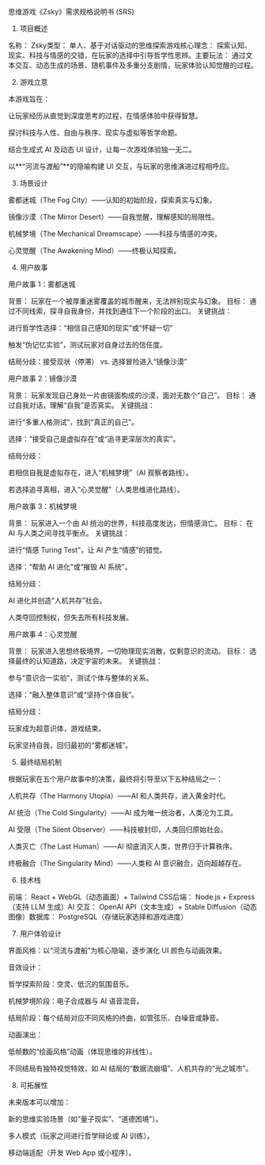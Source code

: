 思维游戏《Zsky》需求规格说明书 (SRS)

1. 项目概述

名称： Zsky类型： 单人、基于对话驱动的思维探索游戏核心理念： 探索认知、现实、科技与情感的交错，在玩家的选择中引导哲学性思辨。主要玩法： 通过文本交互、动态生成的场景、随机事件及多重分支剧情，玩家体验认知觉醒的过程。

2. 游戏立意

本游戏旨在：

让玩家经历从直觉到深度思考的过程，在情感体验中获得智慧。

探讨科技与人性、自由与秩序、现实与虚拟等哲学命题。

结合生成式 AI 及动态 UI 设计，让每一次游戏体验独一无二。

以**“河流与渡船”**的隐喻构建 UI 交互，与玩家的思维演进过程相呼应。

3. 场景设计

雾都迷城（The Fog City）——认知的初始阶段，探索真实与幻象。

镜像沙漠（The Mirror Desert）——自我觉醒，理解感知的局限性。

机械梦境（The Mechanical Dreamscape）——科技与情感的冲突。

心灵觉醒（The Awakening Mind）——终极认知探索。

4. 用户故事

用户故事 1：雾都迷城

背景： 玩家在一个被厚重迷雾覆盖的城市醒来，无法辨别现实与幻象。
目标： 通过不同线索，探寻自我身份，并找到通往下一个阶段的出口。
关键挑战：

进行哲学性选择：“相信自己感知的现实”或“怀疑一切”

触发“伪记忆实验”，测试玩家对自身过去的信任度。

结局分歧：接受现状（停滞） vs. 选择冒险进入“镜像沙漠”

用户故事 2：镜像沙漠

背景： 玩家发现自己身处一片由镜面构成的沙漠，面对无数个“自己”。
目标： 通过自我对话，理解“自我”是否真实。
关键挑战：

进行“多重人格测试”，找到“真正的自己”。

选择：“接受自己是虚拟存在”或“追寻更深层次的真实”。

结局分歧：

若相信自我是虚拟存在，进入“机械梦境”（AI 观察者路线）。

若选择追寻真相，进入“心灵觉醒”（人类思维进化路线）。

用户故事 3：机械梦境

背景： 玩家进入一个由 AI 统治的世界，科技高度发达，但情感消亡。
目标： 在 AI 与人类之间寻找平衡点。
关键挑战：

进行“情感 Turing Test”，让 AI 产生“情感”的错觉。

选择：“帮助 AI 进化”或“摧毁 AI 系统”。

结局分歧：

AI 进化并创造“人机共存”社会。

人类夺回控制权，但失去所有科技发展。

用户故事 4：心灵觉醒

背景： 玩家进入思想终极境界，一切物理现实消散，仅剩意识的流动。
目标： 选择最终的认知道路，决定宇宙的未来。
关键挑战：

参与“意识合一实验”，测试个体与整体的关系。

选择：“融入整体意识”或“坚持个体自我”。

结局分歧：

玩家成为超意识体，游戏结束。

玩家坚持自我，回归最初的“雾都迷城”。

5. 最终结局机制

根据玩家在五个用户故事中的决策，最终将引导至以下五种结局之一：

人机共存（The Harmony Utopia）——AI 和人类共存，进入黄金时代。

AI 统治（The Cold Singularity）——AI 成为唯一统治者，人类沦为工具。

AI 受限（The Silent Observer）——科技被封印，人类回归原始社会。

人类灭亡（The Last Human）——AI 彻底消灭人类，世界归于计算秩序。

终极融合（The Singularity Mind）——人类和 AI 意识融合，迈向超越存在。

6. 技术栈

前端： React + WebGL（动态画面）+ Tailwind CSS后端： Node.js + Express（支持 LLM 生成）AI 交互： OpenAI API（文本生成）+ Stable Diffusion（动态图像）数据库： PostgreSQL（存储玩家选择和游戏进度）

7. 用户体验设计

界面风格：以“河流与渡船”为核心隐喻，逐步演化 UI 颜色与动画效果。

音效设计：

哲学探索阶段：空灵、低沉的氛围音乐。

机械梦境阶段：电子合成器与 AI 语音混音。

结局阶段：每个结局对应不同风格的终曲，如管弦乐、白噪音或静音。

动画演出：

低帧数的“绘画风格”动画（体现思维的非线性）。

不同结局有独特视觉特效，如 AI 结局的“数据流崩塌”、人机共存的“光之城市”。

8. 可拓展性

未来版本可以增加：

新的思维实验场景（如“量子现实”、“道德困境”）。

多人模式（玩家之间进行哲学辩论或 AI 训练）。

移动端适配（开发 Web App 或小程序）。
